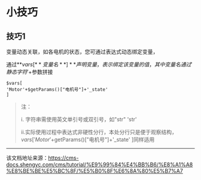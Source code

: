 # 小技巧

## 技巧1​

变量动态关联，如各电机的状态，您可通过表达式动态绑定变量，

通过**$vars[** 变量名**]** 声明变量，表示绑定该变量的值，其中变量名通过'静态字符'+$参数拼接
    
    
    $vars[  
    'Motor'+$getParams()["电机号"]+'_state'  
    ]  
    

> 注：
> 
> i. 字符串需使用英文单引号或双引号，如"str" 'str'
> 
> ii.实际使用过程中表达式非硬性分行，本处分行只是便于观察结构，$vars[ 'Motor'+$getParams()["电机号"]+'_state' ]同样适用


---

该文档地址来源：https://cms-docs.shengyc.com/cms/tutorial/%E9%99%84%E4%BB%B6/%E8%A1%A8%E8%BE%BE%E5%BC%8F/%E5%B0%8F%E6%8A%80%E5%B7%A7